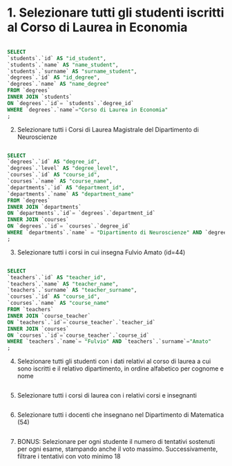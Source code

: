 # 1. Selezionare tutti gli studenti iscritti al Corso di Laurea in Economia

```SQL

SELECT
`students`.`id` AS "id_student",
`students`.`name` AS "name_student",
`students`.`surname` AS "surname_student",
`degrees`.`id` AS "id_degree",
`degrees`.`name` AS "name_degree"
FROM `degrees`
INNER JOIN `students`
ON `degrees`.`id`= `students`.`degree_id`
WHERE `degrees`.`name`="Corso di Laurea in Economia"
;

```

2. Selezionare tutti i Corsi di Laurea Magistrale del Dipartimento di Neuroscienze

```SQL

SELECT
`degrees`.`id` AS "degree_id",
`degrees`.`level` AS "degree_level",
`courses`.`id` AS "course_id",
`courses`.`name` AS "course_name",
`departments`.`id` AS "department_id",
`departments`.`name` AS "department_name"
FROM `degrees`
INNER JOIN `departments`
ON `departments`.`id`= `degrees`.`department_id`
INNER JOIN `courses`
ON `degrees`.`id`= `courses`.`degree_id`
WHERE `departments`.`name` = "Dipartimento di Neuroscienze" AND `degrees`.`level` = "magistrale"
;

```

3. Selezionare tutti i corsi in cui insegna Fulvio Amato (id=44)

```SQL

SELECT
`teachers`.`id` AS "teacher_id",
`teachers`.`name` AS "teacher_name",
`teachers`.`surname` AS "teacher_surname",
`courses`.`id` AS "course_id",
`courses`.`name` AS "course_name"
FROM `teachers`
INNER JOIN `course_teacher`
ON `teachers`.`id`=`course_teacher`.`teacher_id`
INNER JOIN `courses`
ON `courses`.`id`=`course_teacher`.`course_id`
WHERE `teachers`.`name`= "Fulvio" AND `teachers`.`surname`="Amato"
;

```

4. Selezionare tutti gli studenti con i dati relativi al corso di laurea a cui sono iscritti e il relativo dipartimento, in ordine alfabetico per cognome e nome

```SQL

```

5. Selezionare tutti i corsi di laurea con i relativi corsi e insegnanti

```SQL

```

6. Selezionare tutti i docenti che insegnano nel Dipartimento di
   Matematica (54)

```SQL

```

7. BONUS: Selezionare per ogni studente il numero di tentativi sostenuti per ogni esame, stampando anche il voto massimo. Successivamente, filtrare i tentativi con voto minimo 18

```SQL

```
